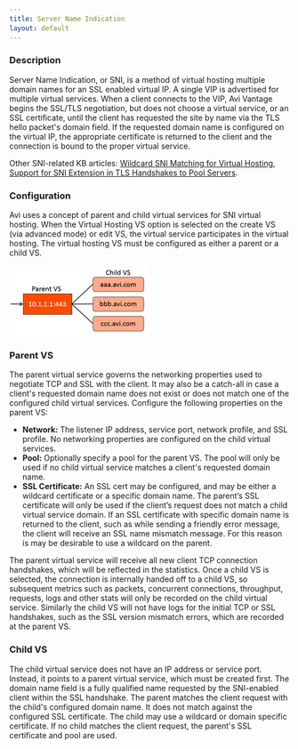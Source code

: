 ```yaml
---
title: Server Name Indication
layout: default
---
```

### Description

Server Name Indication, or SNI, is a method of virtual hosting multiple domain names for an SSL enabled virtual IP. A single VIP is advertised for multiple virtual services. When a client connects to the VIP, Avi Vantage begins the SSL/TLS negotiation, but does not choose a virtual service, or an SSL certificate, until the client has requested the site by name via the TLS hello packet's domain field. If the requested domain name is configured on the virtual IP, the appropriate certificate is returned to the client and the connection is bound to the proper virtual service.

Other SNI-related KB articles: <a href="/docs/17.1/wildcard-sni-matching-for-virtual-hosting/">Wildcard SNI Matching for Virtual Hosting</a>, <a href="/docs/17.1/support-for-sni-extension-in-tls-handshakes-to-pool-servers/">Support for SNI Extension in TLS Handshakes to Pool Servers</a>.

### Configuration

Avi uses a concept of parent and child virtual services for SNI virtual hosting. When the Virtual Hosting VS option is selected on the create VS (via advanced mode) or edit VS, the virtual service participates in the virtual hosting. The virtual hosting VS must be configured as either a parent or a child VS.

<a href="img/apps_vs_sni.jpg"><img class="alignright size-full wp-image-2079" src="img/apps_vs_sni.jpg" alt="apps_vs_sni" width="250" height="126"></a>

### Parent VS

The parent virtual service governs the networking properties used to negotiate TCP and SSL with the client. It may also be a catch-all in case a client's requested domain name does not exist or does not match one of the configured child virtual services.
Configure the following properties on the parent VS:

* **Network:** The listener IP address, service port, network profile, and SSL profile. No networking properties are configured on the child virtual services.
* **Pool:** Optionally specify a pool for the parent VS. The pool will only be used if no child virtual service matches a client's requested domain name.
* **SSL Certificate:** An SSL cert may be configured, and may be either a wildcard certificate or a specific domain name. The parent’s SSL certificate will only be used if the client’s request does not match a child virtual service domain. If an SSL certificate with specific domain name is returned to the client, such as while sending a friendly error message, the client will receive an SSL name mismatch message. For this reason is may be desirable to use a wildcard on the parent. 

The parent virtual service will receive all new client TCP connection handshakes, which will be reflected in the statistics. Once a child VS is selected, the connection is internally handed off to a child VS, so subsequent metrics such as packets, concurrent connections, throughput, requests, logs and other stats will only be recorded on the child virtual service. Similarly the child VS will not have logs for the initial TCP or SSL handshakes, such as the SSL version mismatch errors, which are recorded at the parent VS.

### Child VS

The child virtual service does not have an IP address or service port. Instead, it points to a parent virtual service, which must be created first. The domain name field is a fully qualified name requested by the SNI-enabled client within the SSL handshake. The parent matches the client request with the child's configured domain name. It does not match against the configured SSL certificate. The child may use a wildcard or domain specific certificate.
If no child matches the client request, the parent's SSL certificate and pool are used.
